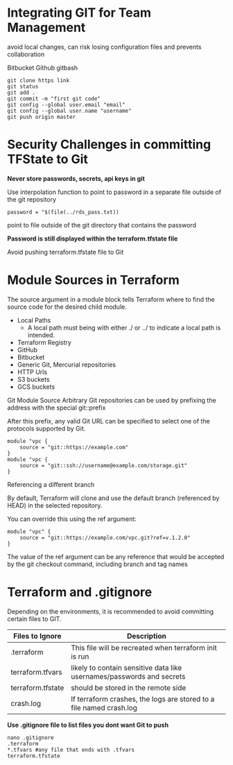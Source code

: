 # Integrating GIT for Team Management

avoid local changes, can risk losing configuration files and prevents collaboration

Bitbucket
Github
gitbash

    git clone https link
    git status
    git add .
    git commit -m "first git code"
    git config --global user.email "email"
    git config --global user.name "username"
    git push origin master

# Security Challenges in committing TFState to Git

**Never store passwords, secrets, api keys in git**

Use interpolation function to point to password in a separate file outside of the git repository

    password = "$(file(../rds_pass.txt))

point to file outside of the git directory that contains the password 

**Password is still displayed within the terraform.tfstate file**

Avoid pushing terraform.tfstate file to Git

# Module Sources in Terraform 

The source argument in a module block tells Terraform where to find the source code for the desired child module. 

* Local Paths
    * A local path must being with either ./ or ../ to indicate a local path is intended.
* Terraform Registry
* GitHub
* Bitbucket
* Generic Git, Mercurial repositories
* HTTP Urls
* S3 buckets
* GCS buckets
 
Git Module Source 
Arbitrary Git repositories can be used by prefixing the address with the special git::prefix

After this prefix, any valid Git URL can be specified to select one of the protocols supported by Git.

    module "vpc {
        source = "git::https://example.com"
    }
    module "vpc {
        source = "git::ssh://username@example.com/storage.git" 
    }

Referencing a different branch 

By default, Terraform will clone and use the default branch (referenced by HEAD) in the selected repository.

You can override this using the ref argument:

    module "vpc" {
        source = "git::https://example.com/vpc.git?ref=v.1.2.0"
    }

The value of the ref argument can be any reference that would be accepted by the git checkout command, including branch and tag names

# Terraform and .gitignore 

Depending on the environments, it is recommended to avoid committing certain files to GIT.

| Files to Ignore | Description |
| --- | --- |
| .terraform | This file will be recreated when terraform init is run |
| terraform.tfvars | likely to contain sensitive data like usernames/passwords and secrets |
| terraform.tfstate | should be stored in the remote side |
| crash.log | If terraform crashes, the logs are stored to a file named crash.log |

**Use .gitignore file to list files you dont want Git to push** 

    nano .gitignore
    .terraform
    *.tfvars #any file that ends with .tfvars
    terraform.tfstate
